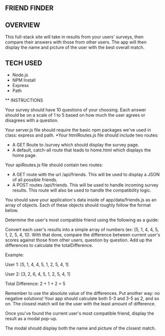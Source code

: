 ## FRIEND FINDER

## OVERVIEW
This full-stack site will take in results from your users' surveys, then compare their answers with those from other users. The app will then display the name and picture of the user with the best overall match.

## TECH USED
* Node.js
* NPM Install
* Express
* Path

** INSTRUCTIONS

Your survey should have 10 questions of your choosing. Each answer should be on a scale of 1 to 5 based on how much the user agrees or disagrees with a question.

 Your server.js file should require the basic npm packages we've used in class: express and path.
*Your htmlRoutes.js file should include two routes:

* A GET Route to /survey which should display the survey page.
* A default, catch-all route that leads to home.html which displays the home page.

 Your apiRoutes.js file should contain two routes:

* A GET route with the url /api/friends. This will be used to display a JSON of all possible friends.
* A POST routes /api/friends. This will be used to handle incoming survey results. This route will also be used to handle the compatibility logic.

 You should save your application's data inside of app/data/friends.js as an array of objects. Each of these objects should roughly follow the format below.

Determine the user's most compatible friend using the following as a guide:

Convert each user's results into a simple array of numbers (ex: [5, 1, 4, 4, 5, 1, 2, 5, 4, 1]).
With that done, compare the difference between current user's scores against those from other users, question by question. Add up the differences to calculate the totalDifference.

Example:

User 1: [5, 1, 4, 4, 5, 1, 2, 5, 4, 1]

User 2: [3, 2, 6, 4, 5, 1, 2, 5, 4, 1]

Total Difference: 2 + 1 + 2 = 5

Remember to use the absolute value of the differences. Put another way: no negative solutions! Your app should calculate both 5-3 and 3-5 as 2, and so on.
The closest match will be the user with the least amount of difference.

Once you've found the current user's most compatible friend, display the result as a modal pop-up.

The modal should display both the name and picture of the closest match.